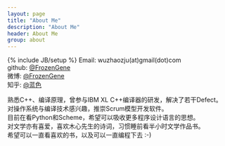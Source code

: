 ```yaml
---
layout: page
title: "About Me"
description: "About Me"
header: About Me
group: about
---
```

{% include JB/setup %}
Email: wuzhaozju(at)gmail(dot)com    
github: [@FrozenGene][1]  
微博: [@FrozenGene][2]  
知乎: [@蓝色][3]  
  
熟悉C++、编译原理，曾参与IBM XL C++编译器的研发，解决了若干Defect。  
对操作系统与编译技术感兴趣，推崇Scrum模型开发软件。    
目前在看Python和Scheme，希望可以吸收更多程序设计语言的思想。  
对文学亦有喜爱，喜欢木心先生的诗词，习惯睡前看半小时文学作品书。   
希望可以一直看喜欢的书，以及可以一直编程下去 :-)  

[1]: https://github.com/FrozenGene
[2]: http://weibo.com/2801242190
[3]: http://www.zhihu.com/people/lan-se-52-30

